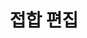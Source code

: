 ---
layout: default
title: 접합 편집
nav_order: 5
permalink: /docs/assemblies/joints/edit_joints
parent: 접합
grand_parent: 조립품
---